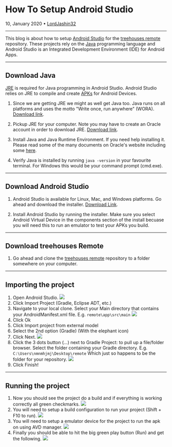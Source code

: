 # How To Setup Android Studio 

10, January 2020 • [LordJashin32](https://github.com/LordJashin32)

---

This blog is about how to setup [Android Studio](https://en.wikipedia.org/wiki/Android_Studio) for the [treehouses remote](https://github.com/treehouses/remote) repository.
These projects rely on the [Java](https://en.wikipedia.org/wiki/Java_%28programming_language%29) programming language and Android Studio is an Integrated Development Environment (IDE) for Android Apps. 

---

## Download Java

[JRE](https://en.wikipedia.org/wiki/Java_virtual_machine#Java_Runtime_Environment) is required for Java programming in Android Studio. 
Android Studio relies on JRE to compile and create [APKs](https://en.wikipedia.org/wiki/Android_application_package) for Android Devices. 

1. Since we are getting JRE we might as well get Java too. Java runs on all platforms and uses the motto "Write once, run anywhere" (WORA). [Download link](https://www.java.com/en/download/).

2. Pickup JRE for your computer. Note you may have to create an Oracle account in order to download JRE.
[Download link](https://www.oracle.com/technetwork/java/javase/downloads/jre8-downloads-2133155.html).

3. Install Java and Java Runtime Environment. If you need help installing it. Please read some of the many
documents on Oracle's website including some [here](https://docs.oracle.com/goldengate/1212/gg-winux/GDRAD/java.htm).

4. Verify Java is installed by running ```java -version``` in your favourite terminal. For Windows this would be
your command prompt (cmd.exe).

---

## Download Android Studio

1. Android Studio is available for Linux, Mac, and Windows platforms. Go ahead and download the installer. 
[Download Link](https://developer.android.com/studio).

2. Install Android Studio by running the installer. Make sure you select
Android Virtual Device in the components section of the install becuase you 
will need this to run an emulator to test your APKs you build.

---

## Download treehouses Remote 

1. Go ahead and clone the [treehouses remote](https://github.com/treehouses/remote) repository to a folder somewhere on your computer.

---

## Importing the project

1. Open Android Studio.
![](./images/20200105-android-studio.png)
2. Click Import Project (Gradle, Eclipse ADT, etc.)
3. Navigate to your local clone. Select your Main directory that contains
your AndroidManifest.xml file. E.g. ```remote\app\src\main```
![](./images/20200105-import-project.png)
4. Click Ok
5. Click Import project from external model
6. Select the 2nd option (Gradle) (With the elephant icon)
7. Click Next.
![](./images/2020105-select-gradle.png)
8. Click the 3 dots button (...) next to Gradle Project: to pull up
a file/folder browser. Select the folder containing your Gradle directory. E.g. ```C:\Users\nmnmhjmj\Desktop\remote```
Which just so happens to be the folder for your repository.
![](./images/20200105-gradle-folder.png)
9. Click Finish!

---

## Running the project

1. Now you should see the project do a build and if everything is working correctly all green checkmarks.
![](./images/20200105-green-checks.png)
2. You will need to setup a build configuration to run your project (Shift + F10 to run).
![](./images/20200105-build-config.png)
3. You will need to setup a emulator device for the project to run the apk on using AVD manager.
![](./images/20200105-avd-manager.png)
4. Finally you should be able to hit the big green play button (Run) and get the following.
![](./images/20200105-run-apk.png)
